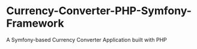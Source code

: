 # Currency-Converter-PHP-Symfony-Framework
A Symfony-based Currency Converter Application built with PHP

